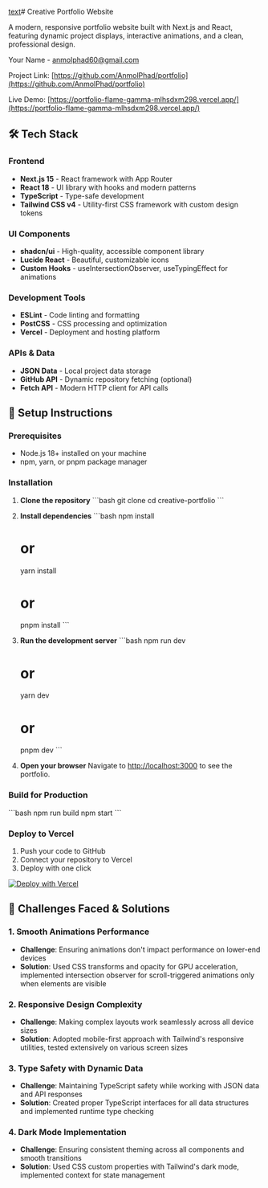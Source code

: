 [text](README.md)# Creative Portfolio Website

A modern, responsive portfolio website built with Next.js and React, featuring dynamic project displays, interactive animations, and a clean, professional design.

Your Name - [anmolphad60@gmail.com](mailto:anmolphad60@gmail.com)

Project Link: [https://github.com/AnmolPhad/portfolio](https://github.com/AnmolPhad/portfolio)

Live Demo: [https://portfolio-flame-gamma-mlhsdxm298.vercel.app/](https://portfolio-flame-gamma-mlhsdxm298.vercel.app/)

## 🛠️ Tech Stack

### Frontend

- **Next.js 15** - React framework with App Router
- **React 18** - UI library with hooks and modern patterns
- **TypeScript** - Type-safe development
- **Tailwind CSS v4** - Utility-first CSS framework with custom design tokens

### UI Components

- **shadcn/ui** - High-quality, accessible component library
- **Lucide React** - Beautiful, customizable icons
- **Custom Hooks** - useIntersectionObserver, useTypingEffect for animations

### Development Tools

- **ESLint** - Code linting and formatting
- **PostCSS** - CSS processing and optimization
- **Vercel** - Deployment and hosting platform

### APIs & Data

- **JSON Data** - Local project data storage
- **GitHub API** - Dynamic repository fetching (optional)
- **Fetch API** - Modern HTTP client for API calls

## 🚀 Setup Instructions

### Prerequisites

- Node.js 18+ installed on your machine
- npm, yarn, or pnpm package manager

### Installation

1. **Clone the repository**
   \`\`\`bash
   git clone <your-repo-url>
   cd creative-portfolio
   \`\`\`

2. **Install dependencies**
   \`\`\`bash
   npm install

   # or

   yarn install

   # or

   pnpm install
   \`\`\`

3. **Run the development server**
   \`\`\`bash
   npm run dev

   # or

   yarn dev

   # or

   pnpm dev
   \`\`\`

4. **Open your browser**
   Navigate to [http://localhost:3000](http://localhost:3000) to see the portfolio.

### Build for Production

\`\`\`bash
npm run build
npm start
\`\`\`

### Deploy to Vercel

1. Push your code to GitHub
2. Connect your repository to Vercel
3. Deploy with one click

[![Deploy with Vercel](https://vercel.com/button)](https://vercel.com/new)

## 🧪 Challenges Faced & Solutions

### 1. **Smooth Animations Performance**

- **Challenge**: Ensuring animations don't impact performance on lower-end devices
- **Solution**: Used CSS transforms and opacity for GPU acceleration, implemented intersection observer for scroll-triggered animations only when elements are visible

### 2. **Responsive Design Complexity**

- **Challenge**: Making complex layouts work seamlessly across all device sizes
- **Solution**: Adopted mobile-first approach with Tailwind's responsive utilities, tested extensively on various screen sizes

### 3. **Type Safety with Dynamic Data**

- **Challenge**: Maintaining TypeScript safety while working with JSON data and API responses
- **Solution**: Created proper TypeScript interfaces for all data structures and implemented runtime type checking

### 4. **Dark Mode Implementation**

- **Challenge**: Ensuring consistent theming across all components and smooth transitions
- **Solution**: Used CSS custom properties with Tailwind's dark mode, implemented context for state management
